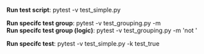 **Run test script**: pytest -v test_simple.py

**Run specifc test group**: pytest -v test_grouping.py -m <test group name> <br />
**Run specifc test group (logic)**: pytest -v test_grouping.py -m 'not <test group name>'

**Run specifc test**: pytest -v test_simple.py -k test_true
